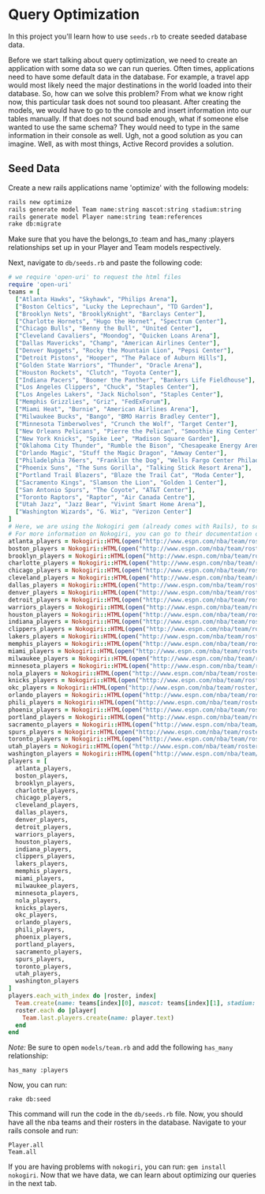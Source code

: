 # Query Optimization

In this project you'll learn how to use `seeds.rb` to create seeded database data.

Before we start talking about query optimization, we need to create an application with some data so we can run queries. Often times, applications need to have some default data in the database. For example, a travel app would most likely need the major destinations in the world loaded into their database. So, how can we solve this problem? From what we know right now, this particular task does not sound too pleasant. After creating the models, we would have to go to the console and insert information into our tables manually. If that does not sound bad enough, what if someone else wanted to use the same schema? They would need to type in the same information in their console as well. Ugh, not a good solution as you can imagine. Well, as with most things, Active Record provides a solution.

## Seed Data
Create a new rails applications name 'optimize' with the following models:

```bash
rails new optimize
rails generate model Team name:string mascot:string stadium:string
rails generate model Player name:string team:references
rake db:migrate
```

Make sure that you have the belongs_to :team and has_many :players relationships set up in your Player and Team models respectively.

Next, navigate to `db/seeds.rb` and paste the following code:

```Ruby
# we require 'open-uri' to request the html files
require 'open-uri'
teams = [
  ["Atlanta Hawks", "Skyhawk", "Philips Arena"],
  ["Boston Celtics", "Lucky the Leprechaun", "TD Garden"],
  ["Brooklyn Nets", "BrooklyKnight", "Barclays Center"],
  ["Charlotte Hornets", "Hugo the Hornet", "Spectrum Center"],
  ["Chicago Bulls", "Benny the Bull", "United Center"],
  ["Cleveland Cavaliers", "Moondog", "Quicken Loans Arena"],
  ["Dallas Mavericks", "Champ", "American Airlines Center"],
  ["Denver Nuggets", "Rocky the Mountain Lion", "Pepsi Center"],
  ["Detroit Pistons", "Hooper", "The Palace of Auburn Hills"],
  ["Golden State Warriors", "Thunder", "Oracle Arena"],
  ["Houston Rockets", "Clutch", "Toyota Center"],
  ["Indiana Pacers", "Boomer the Panther", "Bankers Life Fieldhouse"],
  ["Los Angeles Clippers", "Chuck", "Staples Center"],
  ["Los Angeles Lakers", "Jack Nicholson", "Staples Center"],
  ["Memphis Grizzlies", "Griz", "FedExForum"],
  ["Miami Heat", "Burnie", "American Airlines Arena"],
  ["Milwaukee Bucks", "Bango", "BMO Harris Bradley Center"],
  ["Minnesota Timberwolves", "Crunch the Wolf", "Target Center"],
  ["New Orleans Pelicans", "Pierre the Pelican", "Smoothie King Center"],
  ["New York Knicks", "Spike Lee", "Madison Square Garden"],
  ["Oklahoma City Thunder", "Rumble the Bison", "Chesapeake Energy Arena"],
  ["Orlando Magic", "Stuff the Magic Dragon", "Amway Center"],
  ["Philadelphia 76ers", "Franklin the Dog", "Wells Fargo Center Philadelphia"],
  ["Phoenix Suns", "The Suns Gorilla", "Talking Stick Resort Arena"],
  ["Portland Trail Blazers", "Blaze the Trail Cat", "Moda Center"],
  ["Sacramento Kings", "Slamson the Lion", "Golden 1 Center"],
  ["San Antonio Spurs", "The Coyote", "AT&T Center"],
  ["Toronto Raptors", "Raptor", "Air Canada Centre"],
  ["Utah Jazz", "Jazz Bear", "Vivint Smart Home Arena"],
  ["Washington Wizards", "G. Wiz", "Verizon Center"]
]
# Here, we are using the Nokogiri gem (already comes with Rails), to scrape the ESPN website for the list of players.
# For more information on Nokogiri, you can go to their documentation or visit http://www.nokogiri.org/
atlanta_players = Nokogiri::HTML(open("http://www.espn.com/nba/team/roster/_/name/atl/atlanta-hawks")).css("td.sortcell")
boston_players = Nokogiri::HTML(open("http://www.espn.com/nba/team/roster/_/name/bos/boston-celtics")).css("td.sortcell")
brooklyn_players = Nokogiri::HTML(open("http://www.espn.com/nba/team/roster/_/name/bkn/brooklyn-nets")).css("td.sortcell")
charlotte_players = Nokogiri::HTML(open("http://www.espn.com/nba/team/roster/_/name/cha/charlotte-hornets")).css("td.sortcell")
chicago_players = Nokogiri::HTML(open("http://www.espn.com/nba/team/roster/_/name/chi/chicago-bulls")).css("td.sortcell")
cleveland_players = Nokogiri::HTML(open("http://www.espn.com/nba/team/roster/_/name/cle/cleveland-cavaliers")).css("td.sortcell")
dallas_players = Nokogiri::HTML(open("http://www.espn.com/nba/team/roster/_/name/dal/dallas-mavericks")).css("td.sortcell")
denver_players = Nokogiri::HTML(open("http://www.espn.com/nba/team/roster/_/name/den/denver-nuggets")).css("td.sortcell")
detroit_players = Nokogiri::HTML(open("http://www.espn.com/nba/team/roster/_/name/det/detroit-pistons")).css("td.sortcell")
warriors_players = Nokogiri::HTML(open("http://www.espn.com/nba/team/roster/_/name/gs/golden-state-warriors")).css("td.sortcell")
houston_players = Nokogiri::HTML(open("http://www.espn.com/nba/team/roster/_/name/hou/houston-rockets")).css("td.sortcell")
indiana_players = Nokogiri::HTML(open("http://www.espn.com/nba/team/roster/_/name/ind/indiana-pacers")).css("td.sortcell")
clippers_players = Nokogiri::HTML(open("http://www.espn.com/nba/team/roster/_/name/lac/la-clippers")).css("td.sortcell")
lakers_players = Nokogiri::HTML(open("http://www.espn.com/nba/team/roster/_/name/lal/los-angeles-lakers")).css("td.sortcell")
memphis_players = Nokogiri::HTML(open("http://www.espn.com/nba/team/roster/_/name/mem/memphis-grizzlies")).css("td.sortcell")
miami_players = Nokogiri::HTML(open("http://www.espn.com/nba/team/roster/_/name/mia/miami-heat")).css("td.sortcell")
milwaukee_players = Nokogiri::HTML(open("http://www.espn.com/nba/team/roster/_/name/mil/milwaukee-bucks")).css("td.sortcell")
minnesota_players = Nokogiri::HTML(open("http://www.espn.com/nba/team/roster/_/name/min/minnesota-timberwolves")).css("td.sortcell")
nola_players = Nokogiri::HTML(open("http://www.espn.com/nba/team/roster/_/name/no/new-orleans-pelicans")).css("td.sortcell")
knicks_players = Nokogiri::HTML(open("http://www.espn.com/nba/team/roster/_/name/ny/new-york-knicks")).css("td.sortcell")
okc_players = Nokogiri::HTML(open("http://www.espn.com/nba/team/roster/_/name/okc/oklahoma-city-thunder")).css("td.sortcell")
orlando_players = Nokogiri::HTML(open("http://www.espn.com/nba/team/roster/_/name/orl/orlando-magic")).css("td.sortcell")
phili_players = Nokogiri::HTML(open("http://www.espn.com/nba/team/roster/_/name/phi/philadelphia-76ers")).css("td.sortcell")
phoenix_players = Nokogiri::HTML(open("http://www.espn.com/nba/team/roster/_/name/phx/phoenix-suns")).css("td.sortcell")
portland_players = Nokogiri::HTML(open("http://www.espn.com/nba/team/roster/_/name/por/portland-trail-blazers")).css("td.sortcell")
sacramento_players = Nokogiri::HTML(open("http://www.espn.com/nba/team/roster/_/name/sac/sacramento-kings")).css("td.sortcell")
spurs_players = Nokogiri::HTML(open("http://www.espn.com/nba/team/roster/_/name/sa/san-antonio-spurs")).css("td.sortcell")
toronto_players = Nokogiri::HTML(open("http://www.espn.com/nba/team/roster/_/name/tor/toronto-raptors")).css("td.sortcell")
utah_players = Nokogiri::HTML(open("http://www.espn.com/nba/team/roster/_/name/utah/utah-jazz")).css("td.sortcell")
washington_players = Nokogiri::HTML(open("http://www.espn.com/nba/team/roster/_/name/wsh/washington-wizards")).css("td.sortcell")
players = [
  atlanta_players,
  boston_players,
  brooklyn_players,
  charlotte_players,
  chicago_players,
  cleveland_players,
  dallas_players,
  denver_players,
  detroit_players,
  warriors_players,
  houston_players,
  indiana_players,
  clippers_players,
  lakers_players,
  memphis_players,
  miami_players,
  milwaukee_players,
  minnesota_players,
  nola_players,
  knicks_players,
  okc_players,
  orlando_players,
  phili_players,
  phoenix_players,
  portland_players,
  sacramento_players,
  spurs_players,
  toronto_players,
  utah_players,
  washington_players
]
players.each_with_index do |roster, index|
  Team.create(name: teams[index][0], mascot: teams[index][1], stadium: teams[index][2])
  roster.each do |player|
    Team.last.players.create(name: player.text)
  end
end
```

*Note:* Be sure to open `models/team.rb` and add the following `has_many` relationship:

  `has_many :players`

Now, you can run:

  `rake db:seed`

This command will run the code in the `db/seeds.rb` file. Now, you should have all the nba teams and their rosters in the database. Navigate to your rails console and run:

```
Player.all
Team.all
```

If you are having problems with `nokogiri`, you can run: `gem install nokogiri`. Now that we have data, we can learn about optimizing our queries in the next tab.

